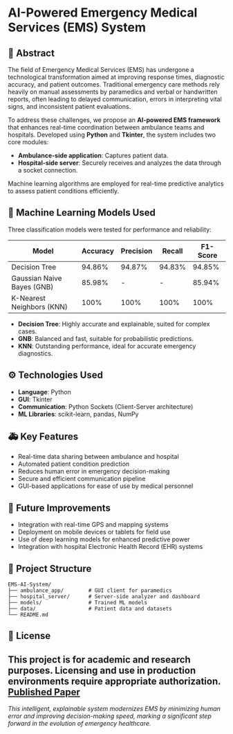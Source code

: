 # AI-Powered Emergency Medical Services (EMS) System

## 📌 Abstract

The field of Emergency Medical Services (EMS) has undergone a technological transformation aimed at improving response times, diagnostic accuracy, and patient outcomes. Traditional emergency care methods rely heavily on manual assessments by paramedics and verbal or handwritten reports, often leading to delayed communication, errors in interpreting vital signs, and inconsistent patient evaluations.

To address these challenges, we propose an **AI-powered EMS framework** that enhances real-time coordination between ambulance teams and hospitals. Developed using **Python** and **Tkinter**, the system includes two core modules:

- **Ambulance-side application**: Captures patient data.
- **Hospital-side server**: Securely receives and analyzes the data through a socket connection.

Machine learning algorithms are employed for real-time predictive analytics to assess patient conditions efficiently.

## 🤖 Machine Learning Models Used

Three classification models were tested for performance and reliability:

| Model               | Accuracy | Precision | Recall | F1-Score |
|--------------------|----------|-----------|--------|----------|
| Decision Tree       | 94.86%   | 94.87%    | 94.83% | 94.85%   |
| Gaussian Naive Bayes (GNB) | 85.98%   | -         | -      | 85.94%   |
| K-Nearest Neighbors (KNN) | 100%     | 100%      | 100%   | 100%     |

- **Decision Tree**: Highly accurate and explainable, suited for complex cases.
- **GNB**: Balanced and fast, suitable for probabilistic predictions.
- **KNN**: Outstanding performance, ideal for accurate emergency diagnostics.

## ⚙️ Technologies Used

- **Language**: Python
- **GUI**: Tkinter
- **Communication**: Python Sockets (Client-Server architecture)
- **ML Libraries**: scikit-learn, pandas, NumPy

## 🚑 Key Features

- Real-time data sharing between ambulance and hospital
- Automated patient condition prediction
- Reduces human error in emergency decision-making
- Secure and efficient communication pipeline
- GUI-based applications for ease of use by medical personnel

## 🚀 Future Improvements

- Integration with real-time GPS and mapping systems
- Deployment on mobile devices or tablets for field use
- Use of deep learning models for enhanced predictive power
- Integration with hospital Electronic Health Record (EHR) systems

## 📁 Project Structure

```
EMS-AI-System/
├── ambulance_app/        # GUI client for paramedics
├── hospital_server/      # Server-side analyzer and dashboard
├── models/               # Trained ML models
├── data/                 # Patient data and datasets
└── README.md
```

## 📄 License

This project is for academic and research purposes. Licensing and use in production environments require appropriate authorization.
[Published Paper](https://eudoxuspress.com/index.php/pub/article/view/2270/1518) 
---

*This intelligent, explainable system modernizes EMS by minimizing human error and improving decision-making speed, marking a significant step forward in the evolution of emergency healthcare.*
